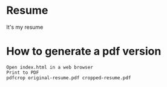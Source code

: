 # Resume
It's my resume

# How to generate a pdf version
```
Open index.html in a web browser
Print to PDF
pdfcrop original-resume.pdf cropped-resume.pdf
```
